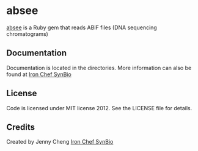absee
============

[absee](https://rubygems.org/gems/absee) is a Ruby gem that reads ABIF files (DNA sequencing chromatograms)


Documentation
-------------

Documentation is located in the directories.
More information can also be found at [Iron Chef SynBio](http://ironchefsynbio.wordpress.com/)


License
-------

Code is licensed under MIT license 2012.
See the LICENSE file for details.


Credits
-------
Created by Jenny Cheng [Iron Chef SynBio](http://ironchefsynbio.wordpress.com/)